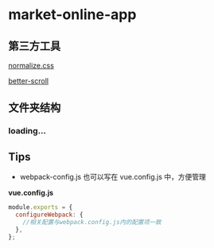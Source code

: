 # market-online-app

## 第三方工具

[normalize.css](https://yarnpkg.com/en/package/normalize.css)

[better-scroll](https://github.com/ustbhuangyi/better-scroll)

## 文件夹结构

### loading...

## Tips

- webpack-config.js 也可以写在 vue.config.js 中，方便管理

**vue.config.js**

```js
module.exports = {
  configureWebpack: {
    //相关配置与webpack.config.js内的配置项一致
  },
};
```

